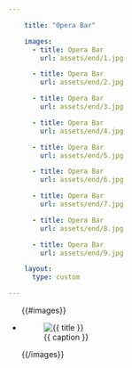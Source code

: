 ```yaml
---

    title: "Opera Bar"

    images:
      - title: Opera Bar
        url: assets/end/1.jpg

      - title: Opera Bar
        url: assets/end/2.jpg

      - title: Opera Bar
        url: assets/end/3.jpg

      - title: Opera Bar
        url: assets/end/4.jpg

      - title: Opera Bar
        url: assets/end/5.jpg

      - title: Opera Bar
        url: assets/end/6.jpg

      - title: Opera Bar
        url: assets/end/7.jpg

      - title: Opera Bar
        url: assets/end/8.jpg

      - title: Opera Bar
        url: assets/end/9.jpg

    layout:
      type: custom

---
```


<div class="content">
  <ul class="polaroids">
  {{#images}}
    <li class="polaroid-wrap">
      <figure class="polaroid">
        <img src="{{ url }}" alt="{{ title }}" title="{{ title }}">
        <figcaption>{{ caption }}</figcaption>
      </figure>
    </li>
  {{/images}}
  </ul>
</div>
